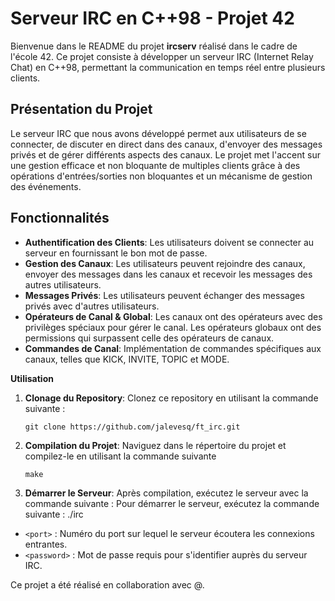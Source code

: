 # Serveur IRC en C++98 - Projet 42

Bienvenue dans le README du projet **ircserv** réalisé dans le cadre de l'école 42. Ce projet consiste à développer un serveur IRC (Internet Relay Chat) en C++98, permettant la communication en temps réel entre plusieurs clients.

## Présentation du Projet

Le serveur IRC que nous avons développé permet aux utilisateurs de se connecter, de discuter en direct dans des canaux, d'envoyer des messages privés et de gérer différents aspects des canaux. Le projet met l'accent sur une gestion efficace et non bloquante de multiples clients grâce à des opérations d'entrées/sorties non bloquantes et un mécanisme de gestion des événements.

## Fonctionnalités

- **Authentification des Clients**: Les utilisateurs doivent se connecter au serveur en fournissant le bon mot de passe.
- **Gestion des Canaux**: Les utilisateurs peuvent rejoindre des canaux, envoyer des messages dans les canaux et recevoir les messages des autres utilisateurs.
- **Messages Privés**: Les utilisateurs peuvent échanger des messages privés avec d'autres utilisateurs.
- **Opérateurs de Canal & Global**: Les canaux ont des opérateurs avec des privilèges spéciaux pour gérer le canal. Les opérateurs globaux ont des permissions qui surpassent celle des opérateurs de canaux.
- **Commandes de Canal**: Implémentation de commandes spécifiques aux canaux, telles que KICK, INVITE, TOPIC et MODE.

**Utilisation**

1. **Clonage du Repository**:
   Clonez ce repository en utilisant la commande suivante :
   ```shell
   git clone https://github.com/jalevesq/ft_irc.git

2. **Compilation du Projet**:
Naviguez dans le répertoire du projet et compilez-le en utilisant la commande suivante 
   ```shell
   make

3. **Démarrer le Serveur**:
Après compilation, exécutez le serveur avec la commande suivante :
Pour démarrer le serveur, exécutez la commande suivante :
./irc <port> <password>

- `<port>` : Numéro du port sur lequel le serveur écoutera les connexions entrantes.
- `<password>` : Mot de passe requis pour s'identifier auprès du serveur IRC.

Ce projet a été réalisé en collaboration avec @.
